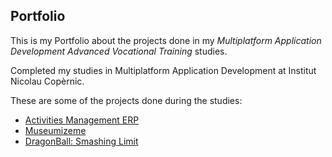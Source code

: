 ## Portfolio

This is my Portfolio about the projects done in my *Multiplatform Application Development Advanced Vocational Training* studies.

Completed my studies in Multiplatform Application Development at Institut Nicolau Copèrnic.

These are some of the projects done during the studies:
- [Activities Management ERP](https://github.com/MarcCristobal/Activities-Management-ERP.git)
- [Museumizeme](https://github.com/MarcCristobal/MuseumizeMe.git)
- [DragonBall: Smashing Limit](https://github.com/MarcCristobal/DragonBall-Smashing-Limit.git)
